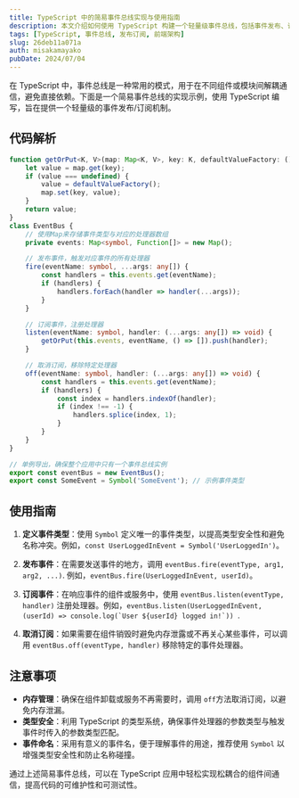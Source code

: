```yaml
---
title: TypeScript 中的简易事件总线实现与使用指南
description: 本文介绍如何使用 TypeScript 构建一个轻量级事件总线，包括事件发布、订阅和移除机制，以实现组件间的解耦通信。
tags: [TypeScript, 事件总线, 发布订阅, 前端架构]
slug: 26deb11a071a
auth: misakamayako
pubDate: 2024/07/04
---
```



在 TypeScript 中，事件总线是一种常用的模式，用于在不同组件或模块间解耦通信，避免直接依赖。下面是一个简易事件总线的实现示例，使用 TypeScript 编写，旨在提供一个轻量级的事件发布/订阅机制。

## 代码解析

```typescript
function getOrPut<K, V>(map: Map<K, V>, key: K, defaultValueFactory: () => V): V { //辅助函数，用于安全地获取或设置Map中的值
    let value = map.get(key);
    if (value === undefined) {
        value = defaultValueFactory();
        map.set(key, value);
    }
    return value;
}
class EventBus {
    // 使用Map来存储事件类型与对应的处理器数组
    private events: Map<symbol, Function[]> = new Map();

    // 发布事件，触发对应事件的所有处理器
    fire(eventName: symbol, ...args: any[]) {
        const handlers = this.events.get(eventName);
        if (handlers) {
            handlers.forEach(handler => handler(...args));
        }
    }

    // 订阅事件，注册处理器
    listen(eventName: symbol, handler: (...args: any[]) => void) {
        getOrPut(this.events, eventName, () => []).push(handler);
    }

    // 取消订阅，移除特定处理器
    off(eventName: symbol, handler: (...args: any[]) => void) {
        const handlers = this.events.get(eventName);
        if (handlers) {
            const index = handlers.indexOf(handler);
            if (index !== -1) {
                handlers.splice(index, 1);
            }
        }
    }
}

// 单例导出，确保整个应用中只有一个事件总线实例
export const eventBus = new EventBus();
export const SomeEvent = Symbol('SomeEvent'); // 示例事件类型
```

## 使用指南

1. **定义事件类型**：使用 `Symbol` 定义唯一的事件类型，以提高类型安全性和避免名称冲突。例如，`const UserLoggedInEvent = Symbol('UserLoggedIn')`。

2. **发布事件**：在需要发送事件的地方，调用 `eventBus.fire(eventType, arg1, arg2, ...)`. 例如，`eventBus.fire(UserLoggedInEvent, userId)`。

3. **订阅事件**：在响应事件的组件或服务中，使用 `eventBus.listen(eventType, handler)` 注册处理器。例如，``eventBus.listen(UserLoggedInEvent, (userId) => console.log(`User ${userId} logged in!`)) ``.

4. **取消订阅**：如果需要在组件销毁时避免内存泄露或不再关心某些事件，可以调用 `eventBus.off(eventType, handler)` 移除特定的事件处理器。

## 注意事项

- **内存管理**：确保在组件卸载或服务不再需要时，调用 `off`方法取消订阅，以避免内存泄漏。
- **类型安全**：利用 TypeScript 的类型系统，确保事件处理器的参数类型与触发事件时传入的参数类型匹配。
- **事件命名**：采用有意义的事件名，便于理解事件的用途，推荐使用 `Symbol` 以增强类型安全性和防止名称碰撞。

通过上述简易事件总线，可以在 TypeScript 应用中轻松实现松耦合的组件间通信，提高代码的可维护性和可测试性。